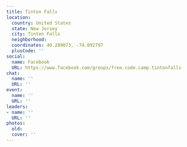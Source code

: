 ```yaml
---
title: Tinton Falls
location:
  country: United States
  state: New Jersey
  city: Tinton Falls
  neighborhood: 
  coordinates: 40.289073, -74.092797
  plusCode: ''
social:
  name: Facebook
  URL: https://www.facebook.com/groups/free.code.camp.tintonfalls
chat:
  name: ''
  URL: ''
event:
  name: ''
  URL: ''
leaders:
- name: ''
  URL: ''
photos:
  old: 
  cover: ''
---
```

